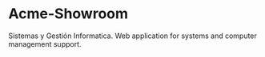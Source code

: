 # Acme-Showroom
Sistemas y Gestión Informatica. Web application for systems and computer management support. 
